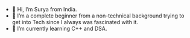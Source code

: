 - 👋 Hi, I’m Surya from India.
- 👀 I’m a complete beginner from a non-technical background trying to get into Tech since I always was fascinated with it.
- 🌱 I’m currently learning C++ and DSA.

<!---
drcoder5/drcoder5 is a ✨ special ✨ repository because its `README.md` (this file) appears on your GitHub profile.
You can click the Preview link to take a look at your changes.
--->
